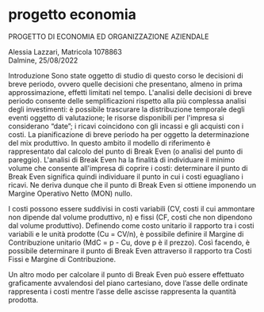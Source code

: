 # progetto economia

PROGETTO DI ECONOMIA ED ORGANIZZAZIONE AZIENDALE

Alessia Lazzari, Matricola 1078863					                                                                                                    	
Dalmine, 25/08/2022

Introduzione
Sono state oggetto di studio di questo corso le decisioni di breve periodo, ovvero quelle decisioni che presentano, almeno in prima approssimazione, effetti limitati nel tempo. 
L'analisi delle decisioni di breve periodo consente delle semplificazioni rispetto alla più complessa analisi degli investimenti: è possibile trascurare la distribuzione temporale degli eventi oggetto di valutazione; le risorse disponibili per l'impresa si considerano “date”; i ricavi coincidono con gli incassi e gli acquisti con i costi.
La pianificazione di breve periodo ha per oggetto la determinazione del mix produttivo. In questo ambito il modello di riferimento è rappresentato dal calcolo del punto di Break Even (o analisi del punto di pareggio). 
L'analisi di Break Even ha la finalità di individuare il minimo volume che consente all'impresa di coprire i costi: determinare il punto di Break Even significa quindi individuare il punto in cui i costi eguagliano i ricavi. Ne deriva dunque che il punto di Break Even si ottiene imponendo un Margine Operativo Netto (MON) nullo.

I costi possono essere suddivisi in costi variabili (CV, costi il cui ammontare non dipende dal volume produttivo, n) e fissi (CF, costi che non dipendono dal volume produttivo). 
Definendo come costo unitario il rapporto tra i costi variabili e le unità prodotte  (Cu = CV/n), è possibile definire il Margine di Contribuzione unitario           (MdC = p - Cu, dove p è il prezzo).
Così facendo, è possibile determinare il punto di Break Even attraverso il rapporto tra Costi Fissi e Margine di Contribuzione.

Un altro modo per calcolare il punto di Break Even può essere effettuato graficamente avvalendosi del piano cartesiano, dove l’asse delle ordinate rappresenta i costi mentre l’asse delle ascisse rappresenta la quantità prodotta.
